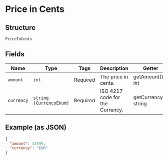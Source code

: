 
# Price in Cents

## Structure

`PriceInCents`

## Fields

| Name | Type | Tags | Description | Getter | Setter |
|  --- | --- | --- | --- | --- | --- |
| `amount` | `int` | Required | The price in cents. | getAmount(): int | setAmount(int amount): void |
| `currency` | [`string (CurrencyEnum)`](../../doc/models/currency-enum.md) | Required | ISO 4217 code for the Currency. | getCurrency(): string | setCurrency(string currency): void |

## Example (as JSON)

```json
{
  "amount": 12599,
  "currency": "EUR"
}
```

